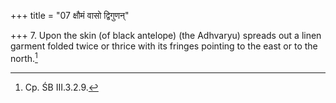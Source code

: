 +++
title = "07 क्षौमं वासो द्विगुणन्"

+++
7. Upon the skin (of black antelope) (the Adhvaryu) spreads out a linen garment folded twice or thrice with its fringes pointing to the east or to the north.[^1]  


[^1]: Cp. ŚB III.3.2.9.

